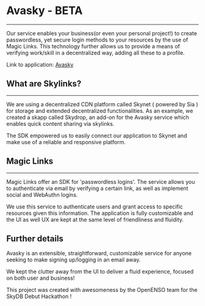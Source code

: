 # Avasky - BETA

---

Our service enables your business(or even your personal project!) to create passwordless, yet secure login methods to your resources by the use of Magic Links. This technology
further allows us to provide a means of verifying work/skill in a decentralized way, adding all these to a profile.

Link to application: [Avasky](https://siasky.net/_AqGzaTwRceBAsG6OF29Koa3hIWJv66hZMpJY6E_aGJ0oA/)

## What are Skylinks?

---

We are using a decentralized CDN platform called Skynet ( powered by Sia ) for storage and extended decentralized functionalities. As an example, we created a skapp called Skydrop, an add-on for the Avasky service which enables quick content sharing via skylinks.

The SDK empowered us to easily connect our application to Skynet and make use of a reliable and responsive platform.


## Magic Links

---

Magic Links offer an SDK for 'passwordless logins'. The service allows you to authenticate via email by verifying a certain link, as well as implement social and WebAuthn logins.

We use this service to authenticate users and grant access to specific resources given this information. The application is fully customizable and the UI as well UX
are kept at the same level of friendliness and fluidity.

## Further details

Avasky is an extensible, straightforward, customizable service for anyone seeking to make signing up/logging in an email away.

We kept the clutter away from the UI to deliver a fluid experience, focused on both user and business!

This project was created with awesomeness by the OpenENSO team for the SkyDB Debut Hackathon !
